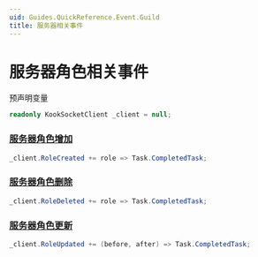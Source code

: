 ```yaml
---
uid: Guides.QuickReference.Event.Guild
title: 服务器相关事件
---
```


# 服务器角色相关事件

预声明变量

```csharp
readonly KookSocketClient _client = null;
```

### [服务器角色增加]

```csharp
_client.RoleCreated += role => Task.CompletedTask;
```

### [服务器角色删除]

```csharp
_client.RoleDeleted += role => Task.CompletedTask;
```

### [服务器角色更新]

```csharp
_client.RoleUpdated += (before, after) => Task.CompletedTask;
```

[服务器角色增加]: https://developer.kookapp.cn/doc/event/guild-role#服务器角色增加
[服务器角色删除]: https://developer.kookapp.cn/doc/event/guild-role#服务器角色删除
[服务器角色更新]: https://developer.kookapp.cn/doc/event/guild-role#服务器角色更新

